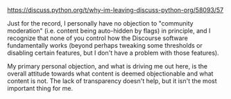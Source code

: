 https://discuss.python.org/t/why-im-leaving-discuss-python-org/58093/57

Just for the record, I personally have no objection to "community moderation" (i.e. content being auto-hidden by flags) in principle, and I recognize that none of you control how the Discourse software fundamentally works (beyond perhaps tweaking some thresholds or disabling certain features, but I don't have a problem with those features).

My primary personal objection, and what is driving me out here, is the overall attitude towards what content is deemed objectionable and what content is not. The lack of transparency doesn't help, but it isn't the most important thing for me.

